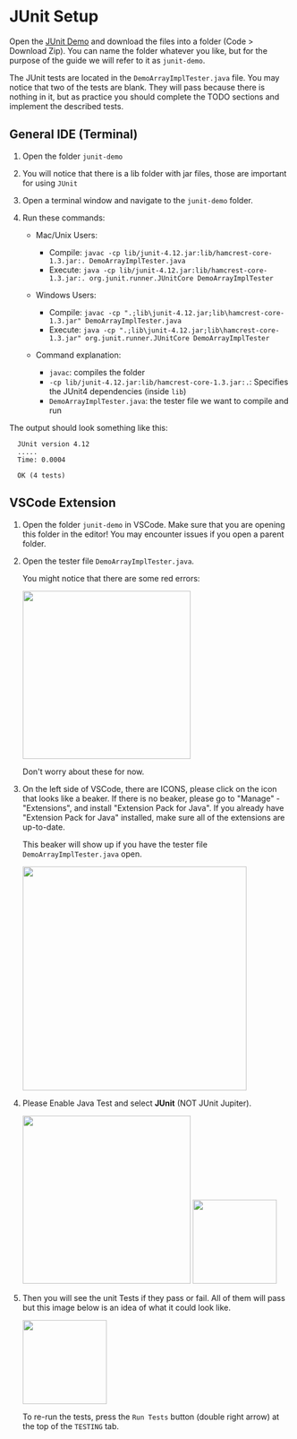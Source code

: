 # JUnit Setup

Open the [JUnit Demo](https://github.com/CaoAssignments/junit-demo) and download the files into a folder (Code > Download Zip). You can name the folder whatever you like, but for the purpose of the guide we will refer to it as `junit-demo`.

The JUnit tests are located in the `DemoArrayImplTester.java` file. You may notice that two of the tests are blank. They will pass because there is nothing in it, but as practice you should complete the TODO sections and implement the described tests.

## General IDE (Terminal)

1. Open the folder `junit-demo`

2. You will notice that there is a lib folder with jar files, those are important for using `JUnit`

3. Open a terminal window and navigate to the `junit-demo` folder.

4. Run these commands:

   - Mac/Unix Users:

     - Compile: `javac -cp lib/junit-4.12.jar:lib/hamcrest-core-1.3.jar:. DemoArrayImplTester.java`
     - Execute: `java -cp lib/junit-4.12.jar:lib/hamcrest-core-1.3.jar:. org.junit.runner.JUnitCore DemoArrayImplTester`

   - Windows Users:

     - Compile: `javac -cp ".;lib\junit-4.12.jar;lib\hamcrest-core-1.3.jar" DemoArrayImplTester.java`
     - Execute: `java -cp ".;lib\junit-4.12.jar;lib\hamcrest-core-1.3.jar" org.junit.runner.JUnitCore DemoArrayImplTester`

   - Command explanation:
     - `javac`: compiles the folder
     - `-cp lib/junit-4.12.jar:lib/hamcrest-core-1.3.jar:.`: Specifies the JUnit4 dependencies (inside `lib`)
     - `DemoArrayImplTester.java`: the tester file we want to compile and run

The output should look something like this:

      JUnit version 4.12
      .....
      Time: 0.0004

      OK (4 tests)

## VSCode Extension

1. Open the folder `junit-demo` in VSCode. Make sure that you are opening this folder in the editor! You may encounter issues if you open a parent folder.

2. Open the tester file `DemoArrayImplTester.java`.
   
   You might notice that there are some red errors:

   <img src="https://i.imgur.com/H07YX1d.png" width=300>

   Don't worry about these for now.

4. On the left side of VSCode, there are ICONS, please click on the icon that looks like a beaker.
   If there is no beaker, please go to "Manage" - "Extensions", and install "Extension Pack for Java". If you already have "Extension Pack for Java" installed, make sure all of the extensions are up-to-date.

   This beaker will show up if you have the tester file `DemoArrayImplTester.java` open.

   <img src="https://i.imgur.com/YUvR3Ri.png" height=400>

5. Please Enable Java Test and select **JUnit** (NOT JUnit Jupiter).

   <img src="https://i.imgur.com/pRW5Qfn.png" height=300>

   <img src="https://i.imgur.com/7Q4TFxv.png" height=150>

6. Then you will see the unit Tests if they pass or fail. All of them will pass but this image below is an idea of what it could look like.

   <img src="https://i.imgur.com/TlqHEtF.png" height=150>

   To re-run the tests, press the `Run Tests` button (double right arrow) at the top of the `TESTING` tab.

